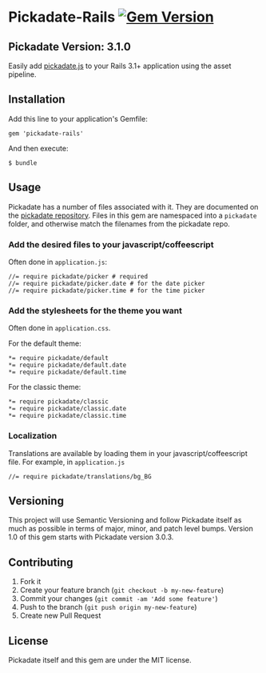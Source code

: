 # Pickadate-Rails [![Gem Version](https://badge.fury.io/rb/pickadate-rails.png)](http://badge.fury.io/rb/pickadate-rails)

## Pickadate Version: 3.1.0

Easily add [pickadate.js](https://github.com/amsul/pickadate.js) to your Rails 3.1+ application using the asset pipeline.

## Installation

Add this line to your application's Gemfile:

    gem 'pickadate-rails'

And then execute:

    $ bundle

## Usage

Pickadate has a number of files associated with it. They are documented on the [pickadate repository](https://github.com/amsul/pickadate.js). Files in this gem are namespaced into a `pickadate` folder, and otherwise match the filenames from the pickadate repo.

### Add the desired files to your javascript/coffeescript
Often done in `application.js`:

    //= require pickadate/picker # required
    //= require pickadate/picker.date # for the date picker
    //= require pickadate/picker.time # for the time picker

### Add the stylesheets for the theme you want
Often done in `application.css`.

For the default theme:

    *= require pickadate/default
    *= require pickadate/default.date
    *= require pickadate/default.time

For the classic theme:

    *= require pickadate/classic
    *= require pickadate/classic.date
    *= require pickadate/classic.time

### Localization

Translations are available by loading them in your javascript/coffeescript file. For example, in `application.js`

    //= require pickadate/translations/bg_BG

## Versioning

This project will use Semantic Versioning and follow Pickadate itself as much as possible in terms of major, minor, and patch level bumps. Version 1.0 of this gem starts with Pickadate version 3.0.3.


## Contributing

1. Fork it
2. Create your feature branch (`git checkout -b my-new-feature`)
3. Commit your changes (`git commit -am 'Add some feature'`)
4. Push to the branch (`git push origin my-new-feature`)
5. Create new Pull Request

## License
Pickadate itself and this gem are under the MIT license.
